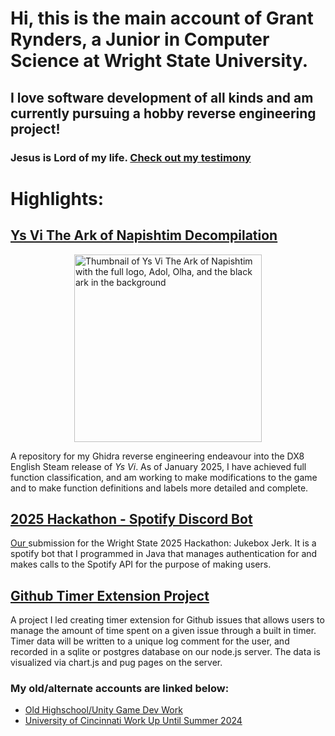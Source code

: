 # Hi, this is the main account of Grant Rynders, a Junior in Computer Science at Wright State University.
## I love software development of all kinds and am currently pursuing a hobby reverse engineering project!
### Jesus is Lord of my life. <a href="https://github.com/GrantBenR/Testimony"> Check out my testimony</a>

# Highlights:
## <a href="https://github.com/GrantBenR/YsViDecomp">Ys Vi The Ark of Napishtim Decompilation</a>
<div style="width:100%; display:inline-block;"><img style="width:300px; display:block; margin:auto;" alt="Thumbnail of Ys Vi The Ark of Napishtim with the full logo, Adol, Olha, and the black ark in the background" src="https://shared.fastly.steamstatic.com/store_item_assets/steam/apps/312540/capsule_616x353.jpg?t=1732664294"></img></div>

A repository for my Ghidra reverse engineering endeavour into the DX8 English Steam release of <i>Ys Vi</i>. As of January 2025, I have achieved full function classification, and am working to make modifications to the game and to make function definitions and labels more detailed and complete.

## <a href="https://github.com/GrantBenR/2025Hackathon">2025 Hackathon - Spotify Discord Bot</a>
<a href="https://github.com/nfairweather93"> Our </a> submission for the Wright State 2025 Hackathon: Jukebox Jerk. It is a spotify bot that I programmed in Java that manages authentication for and makes calls to the Spotify API for the purpose of making users. 

## <a href="https://github.com/GrantBenR/ITSC-2024-Github-Extension-Project">Github Timer Extension Project</a>
A project I led creating timer extension for Github issues that allows users to manage the amount of time spent on a given issue through a built in timer. Timer data will be written to a unique log comment for the user, and recorded in a sqlite or postgres database on our node.js server. The data is visualized via chart.js and pug pages on the server.
### My old/alternate accounts are linked below:
* <a href="https://github.com/ScarfKid188">Old Highschool/Unity Game Dev Work</a>
* <a href="https://github.com/GrantRynders">University of Cincinnati Work Up Until Summer 2024</a>
